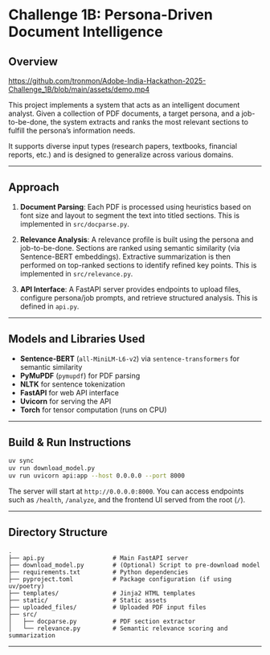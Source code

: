 # Challenge 1B: Persona-Driven Document Intelligence

## Overview

https://github.com/tronmon/Adobe-India-Hackathon-2025-Challenge_1B/blob/main/assets/demo.mp4

This project implements a system that acts as an intelligent document analyst. Given a collection of PDF documents, a target persona, and a job-to-be-done, the system extracts and ranks the most relevant sections to fulfill the persona’s information needs.

It supports diverse input types (research papers, textbooks, financial reports, etc.) and is designed to generalize across various domains.

---

## Approach

1. **Document Parsing**: Each PDF is processed using heuristics based on font size and layout to segment the text into titled sections. This is implemented in `src/docparse.py`.

2. **Relevance Analysis**: A relevance profile is built using the persona and job-to-be-done. Sections are ranked using semantic similarity (via Sentence-BERT embeddings). Extractive summarization is then performed on top-ranked sections to identify refined key points. This is implemented in `src/relevance.py`.

3. **API Interface**: A FastAPI server provides endpoints to upload files, configure persona/job prompts, and retrieve structured analysis. This is defined in `api.py`.

---

## Models and Libraries Used

- **Sentence-BERT** (`all-MiniLM-L6-v2`) via `sentence-transformers` for semantic similarity
- **PyMuPDF** (`pymupdf`) for PDF parsing
- **NLTK** for sentence tokenization
- **FastAPI** for web API interface
- **Uvicorn** for serving the API
- **Torch** for tensor computation (runs on CPU)

---

## Build & Run Instructions

```bash
uv sync
uv run download_model.py
uv run uvicorn api:app --host 0.0.0.0 --port 8000
```

The server will start at `http://0.0.0.0:8000`. You can access endpoints such as `/health`, `/analyze`, and the frontend UI served from the root (`/`).

---

## Directory Structure

```
.
├── api.py                   # Main FastAPI server
├── download_model.py        # (Optional) Script to pre-download model
├── requirements.txt         # Python dependencies
├── pyproject.toml           # Package configuration (if using uv/poetry)
├── templates/               # Jinja2 HTML templates
├── static/                  # Static assets
├── uploaded_files/          # Uploaded PDF input files
├── src/
│   ├── docparse.py          # PDF section extractor
│   └── relevance.py         # Semantic relevance scoring and summarization
```

---

